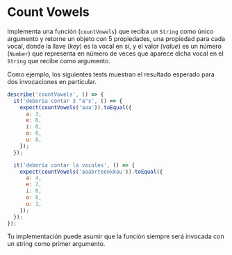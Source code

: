 # Count Vowels

Implementa una función (`countVowels`) que reciba un `String` como único
argumento y retorne un objeto con 5 propiedades, una propiedad para cada vocal,
donde la llave (_key_) es la vocal en sí, y el valor (_value_) es un número
(`Number`) que representa en número de veces que aparece dicha vocal en el
`String` que recibe como argumento.

Como ejemplo, los siguientes tests muestran el resultado esperado para dos
invocaciones en particular.

```js
describe('countVowels', () => {
  it('debería contar 3 "a"s', () => {
    expect(countVowels('aaa')).toEqual({
      a: 3,
      e: 0,
      i: 0,
      o: 0,
      u: 0,
    });
  });

  it('debería contar la vocales', () => {
    expect(countVowels('aaabrteenkkau')).toEqual({
      a: 4,
      e: 2,
      i: 0,
      o: 0,
      u: 1,
    });
  });
});
```

Tu implementación puede asumir que la función siempre será invocada con un
string como primer argumento.
